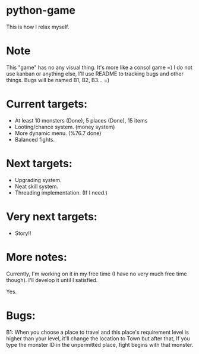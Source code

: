 # python-game
This is how I relax myself.

# Note
This "game" has no any visual thing. It's more like a consol game =)
I do not use kanban or anything else, I'll use README to tracking
bugs and other things. Bugs will be named B1, B2, B3... =)

# Current targets:
- At least 10 monsters (Done), 5 places (Done), 15 items
- Looting/chance system. (money system)
- More dynamic menu. (%76.7 done)
- Balanced fights.

# Next targets:
- Upgrading system.
- Neat skill system.
- Threading implementation. (If I need.)

# Very next targets:
- Story!!

# More notes:
Currently, I'm working on it in my free time (I have no very much free time though). 
I'll develop it until I satisfied.

Yes.

# Bugs:
B1:
When you choose a place to travel and this place's requirement level
is higher than your level, it'll change the location to Town but
after that, If you type the monster ID in the unpermitted place,
fight begins with that monster.
